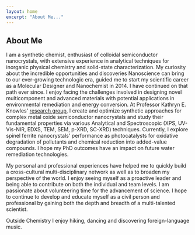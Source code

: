 ```yaml
---
layout: home
excerpt: "About Me..."
--- 
```


## About Me

  I am a synthetic chemist, enthusiast of colloidal semiconductor nanocrystals, 
  with extensive experience in analytical techniques for inorganic physical chemistry and solid-state characterization. 
  My curiosity about the incredible opportunities and discoveries Nanoscience can bring to our ever-growing technologic era, 
  guided me to start my scientific career as a Molecular Designer and Nanochemist in 2014. I have continued on that path ever since. 
  I enjoy facing the challenges involved in designing novel multicomponent and advanced materials with potential applications 
  in environmental remediation and energy conversion. 
  At Professor Kathryn E. Knowles' [research group](https://www.sas.rochester.edu/chm/groups/knowles/), 
  I create and optimize synthetic approaches for complex metal oxide semiconductor nanocrystals and 
  study their fundamental properties via various Analytical and Spectroscopic (XPS, UV-Vis-NIR, EDXS, TEM, SEM, p-XRD, SC-XRD) techniques. 
  Currently, I explore spinel ferrite nanocrystals' performance as photocatalysts 
  for oxidative degradation of pollutants and chemical reduction into added-value compounds. 
  I hope my PhD outcomes have an impact on future water remediation technologies.

  My personal and professional experiences have helped me to quickly build a cross-cultural multi-disciplinary network
  as well as to broaden my perspective of the world. I enjoy seeing myself as a proactive leader and being able
  to contribute on both the individual and team levels. 
  I am passionate about volunteering time for the advancement of science. 
  I hope to continue to develop and educate myself as a civil person and professional by 
  gaining both the depth and breadth of a multi-talented scientist.
 
  Outside Chemistry I enjoy hiking, dancing and discovering foreign-language music.

  
